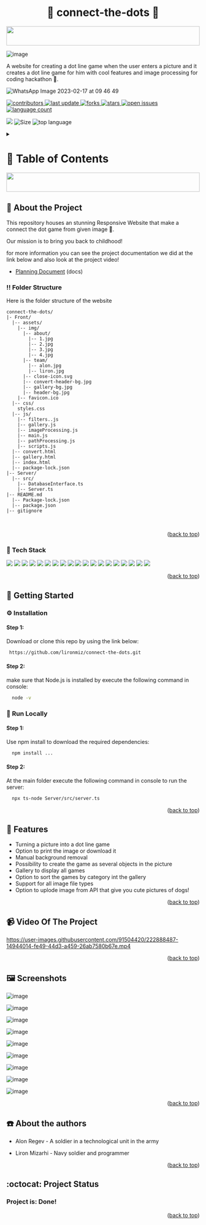 <a name="readme-top"></a>
<h1 align="center"> 👾 connect-the-dots 👾 </h1>

<img src="https://i.imgur.com/dBaSKWF.gif" height="50" width="100%">

![image](https://user-images.githubusercontent.com/91504420/218862204-9a373a89-c2ce-45d9-aff1-41d1fdc9927d.png)

<p>
A website for creating a dot line game when the user enters a picture and it creates a dot line game for him with cool features and image processing for coding hackathon 🥳.
</p>

![WhatsApp Image 2023-02-17 at 09 46 49](https://user-images.githubusercontent.com/91504420/219595059-d77a83b3-c2d5-4995-9120-35af14301989.jpg)


<!-- Badges -->
<p>
  <a href="https://github.com/lironmiz/connect-the-dots/graphs/contributors">
    <img src="https://img.shields.io/github/contributors/lironmiz/connect-the-dots" alt="contributors" />
  </a>
  <a href="">
    <img src="https://img.shields.io/github/last-commit/lironmiz/connect-the-dots" alt="last update" />
  </a>
  <a href="https://github.com/lironmiz/connect-the-dots/network/members">
    <img src="https://img.shields.io/github/forks/lironmiz/connect-the-dots" alt="forks" />
  </a>
  <a href="https://github.com/lironmiz/connect-the-dots/stargazers">
    <img src="https://img.shields.io/github/stars/ladunjexa/connect-the-dots" alt="stars" />
  </a>
  <a href="https://github.com/lironmiz/connect-the-dots/issues/">
    <img src="https://img.shields.io/github/issues/lironmiz/connect-the-dots" alt="open issues" />
  </a>
  <a href="https://github.com/lironmiz/connect-the-dots/language count/">
    <img src="https://img.shields.io/github/languages/count/lironmiz/connect-the-dots" alt="language count" />
  </a>
</p>

 ![](https://img.shields.io/tokei/lines/github/lironmiz/connect-the-dots?color=blue&label=Lines%20of%20Code)
![Size](https://img.shields.io/github/repo-size/lironmiz/connect-the-dots?color=red&label=Repo%20Size%20)
 <img src="https://img.shields.io/github/languages/top/lironmiz/connect-the-dots" alt="top language" />

<!-- Table of Contents -->
<details>

<summary>

# :notebook_with_decorative_cover: Table of Contents

</summary>

- [About the Project](#star2-about-the-project)
  * [Folder Structure](#bangbang-folder-structure)
  * [Tech Stack](#robot-tech-stack)
- [Getting Started](#toolbox-getting-started)
  * [Installation](#gear-installation)
  * [Run Locally](#running-run-locally)
- [Video Of The Project](#video_camera-video-of-the-project)
- [Features](#muscle-features)
- [ScreenShots](#framed_picture-screenshots)
- [About the authors](#telephone-about-the-authors)
- [Project Status](#octocat-project-status)

</details>  

<img src="https://i.imgur.com/dBaSKWF.gif" height="50" width="100%">

<!-- About the Project -->
## :star2: About the Project

This repository houses an stunning Responsive Website that make a connect the dot game from given image 🤯.

Our mission is to bring you back to childhood!

for more information you can see the project documentation we did at the link below and also look at the project video!

- [Planning Document](https://docs.google.com/document/d/1xzy8paq7EBBskn_GaemU54gSpc9PtrlC6QMFPCwp6P8/edit?usp=sharing) (docs)

<!-- Folder Structure -->
### :bangbang: Folder Structure

Here is the folder structure of the website 
```
connect-the-dots/
|- Front/
  |-- assets/
    |-- img/
      |-- about/
        |-- 1.jpg
        |-- 2.jpg
        |-- 3.jpg
        |-- 4.jpg
      |-- team/
        |-- alon.jpg
        |-- liron.jpg
      |-- close-icon.svg
      |-- convert-header-bg.jpg
      |-- gallery-bg.jpg
      |-- header-bg.jpg
    |-- favicon.ico
  |-- css/
    styles.css
  |-- js/
    |-- filters..js
    |-- gallery.js
    |-- imageProcessing.js
    |-- main.js
    |-- pathProcessing.js
    |-- scripts.js
  |-- convert.html
  |-- gallery.html
  |-- index.html
  |-- package-lock.json
|-- Server/
  |-- src/
    |-- DatabaseInterface.ts
    |-- Server.ts
|-- README.md
  |-- Package-lock.json
  |-- package.json
|-- gitignore  
```
<br />

<p align="right">(<a href="#readme-top">back to top</a>)</p>

<!-- TechStack -->
### :robot: Tech Stack
<p>
<img src="https://img.shields.io/badge/Figma-F24E1E?style=for-the-badge&logo=figma&logoColor=white">

<img src="https://img.shields.io/badge/GitHub%20Pages-222222?style=for-the-badge&logo=GitHub%20Pages&logoColor=white">

<img src="https://img.shields.io/badge/HTML5-E34F26?style=for-the-badge&logo=html5&logoColor=white">
  
<img src="https://img.shields.io/badge/JavaScript-323330?style=for-the-badge&logo=javascript&logoColor=F7DF1E">

<img src="https://img.shields.io/badge/CSS3-1572B6?style=for-the-badge&logo=css3&logoColor=white">

<img src="https://img.shields.io/badge/VSCode-0078D4?style=for-the-badge&logo=visual%20studio%20code&logoColor=white">

<img src="https://img.shields.io/badge/Notepad++-90E59A.svg?style=for-the-badge&logo=notepad%2B%2B&logoColor=black">

<img src="https://img.shields.io/badge/lenovo%20laptop-E2231A?style=for-the-badge&logo=lenovo&logoColor=white">

<img src="https://img.shields.io/badge/Google_chrome-4285F4?style=for-the-badge&logo=Google-chrome&logoColor=white">

<img src="https://img.shields.io/badge/Codepen-000000?style=for-the-badge&logo=codepen&logoColor=white">

<img src="https://img.shields.io/badge/Windows-0078D6?style=for-the-badge&logo=windows&logoColor=white">

<img src="https://img.shields.io/badge/sqlite-%2307405e.svg?style=for-the-badge&logo=sqlite&logoColor=white">

<img src="https://img.shields.io/badge/Canva-%2300C4CC.svg?style=for-the-badge&logo=Canva&logoColor=white">
 
<img src="https://img.shields.io/badge/-Stackoverflow-FE7A16?style=for-the-badge&logo=stack-overflow&logoColor=white">

<img src="https://img.shields.io/badge/bootstrap-%23563D7C.svg?style=for-the-badge&logo=bootstrap&logoColor=white">

<img src="https://img.shields.io/badge/NPM-%23CB3837.svg?style=for-the-badge&logo=npm&logoColor=white">

<img src="https://img.shields.io/badge/node.js-6DA55F?style=for-the-badge&logo=node.js&logoColor=white">

<img src="https://img.shields.io/badge/typescript-%23007ACC.svg?style=for-the-badge&logo=typescript&logoColor=white">

<img src="https://img.shields.io/badge/git-%23F05033.svg?style=for-the-badge&logo=git&logoColor=white">

</p>

<p align="right">(<a href="#readme-top">back to top</a>)</p>

<!-- Getting Started -->
## 	:toolbox: Getting Started

<!-- Installation -->
### :gear: Installation

#### Step 1:
Download or clone this repo by using the link below:

```bash
 https://github.com/lironmiz/connect-the-dots.git
```

#### Step 2:

 make sure that Node.js is installed by execute the following command in console:

```bash
  node -v
```

<!-- Run Locally -->
### :running: Run Locally

#### Step 1:

Use npm install to download the required dependencies:

```bash
  npm install ...
```

#### Step 2:

At the main folder execute the following command in console to run the server:

```bash
  npx ts-node Server/src/server.ts
```

<p align="right">(<a href="#readme-top">back to top</a>)</p>

<!--  -->
## :muscle: Features

  + Turning a picture into a dot line game
  + Option to print the image or download it
  + Manual background removal
  + Possibility to create the game as several objects in the picture
  + Gallery to display all games
  + Option to sort the games by category int the gallery
  + Support for all image file types
  + Option to uplode image from API that give you cute pictures of dogs!
  
<p align="right">(<a href="#readme-top">back to top</a>)</p>

<!-- Video of the project -->
## :video_camera: Video Of The Project
 

https://user-images.githubusercontent.com/91504420/222888487-14944014-fe49-44d3-a459-26ab7580b67e.mp4

<p align="right">(<a href="#readme-top">back to top</a>)</p>

<!-- Screenshots -->
## :framed_picture: Screenshots

![image](https://user-images.githubusercontent.com/91504420/218858285-72dcc6db-a8e5-4e5c-8537-003f971fd74c.png)

![image](https://user-images.githubusercontent.com/91504420/218858407-c6292808-a80f-4029-962a-3499a9d8c7f2.png)

![image](https://user-images.githubusercontent.com/91504420/218858615-832390b3-25f3-401d-ad8a-177e1907cb62.png)

![image](https://user-images.githubusercontent.com/91504420/218858683-6df6c076-8309-4ee1-9623-6386aad75f68.png)

![image](https://user-images.githubusercontent.com/91504420/218859351-3da1d357-9250-4235-94fd-2b963529a1de.png)

![image](https://user-images.githubusercontent.com/91504420/218859601-f5f2740d-0d0a-4386-916e-808a592f9432.png)

![image](https://user-images.githubusercontent.com/91504420/218861278-8cbbd58a-5109-4303-a092-217b35c02160.png)

![image](https://user-images.githubusercontent.com/91504420/218863611-34e78855-8117-4759-9862-0533a7cfdfa9.png)

![image](https://user-images.githubusercontent.com/91504420/218864426-95a70085-e680-4031-917f-a03a28074d2a.png)

<p align="right">(<a href="#readme-top">back to top</a>)</p>

<!-- About the authors -->
## :telephone: About the authors

 - Alon Regev - A soldier in a technological unit in the army
 
 - Liron Mizarhi - Navy soldier and programmer

<p align="right">(<a href="#readme-top">back to top</a>)</p>

<!-- Project status -->
## :octocat: Project Status

### Project is: Done!

<p align="right">(<a href="#readme-top">back to top</a>)</p>
